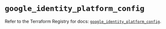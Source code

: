 # `google_identity_platform_config`

Refer to the Terraform Registry for docs: [`google_identity_platform_config`](https://registry.terraform.io/providers/hashicorp/google/6.38.0/docs/resources/identity_platform_config).
